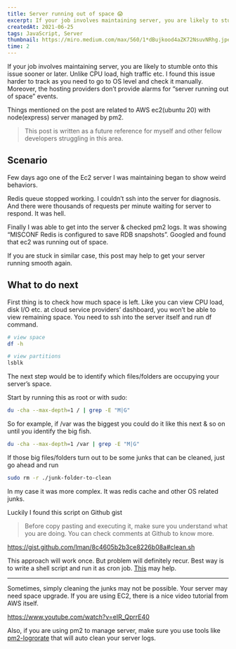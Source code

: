 ```yaml
---
title: Server running out of space 😱
excerpt: If your job involves maintaining server, you are likely to stumble onto this issue sooner or later. Unlike CPU load, high traffic etc..
createdAt: 2021-06-25
tags: JavaScript, Server
thumbnail: https://miro.medium.com/max/560/1*dBujkood4aZK72NsuvNRhg.jpeg
time: 2
---
```


If your job involves maintaining server, you are likely to stumble onto this issue sooner or later. Unlike CPU load, high traffic etc. I found this issue harder to track as you need to go to OS level and check it manually. Moreover, the hosting providers don’t provide alarms for “server running out of space” events.

Things mentioned on the post are related to AWS ec2(ubuntu 20) with node(express) server managed by pm2.

> This post is written as a future reference for myself and other fellow developers struggling in this area.

## Scenario
Few days ago one of the Ec2 server I was maintaining began to show weird behaviors.

Redis queue stopped working. I couldn’t ssh into the server for diagnosis. And there were thousands of requests per minute waiting for server to respond. It was hell.

Finally I was able to get into the server & checked pm2 logs. It was showing “MISCONF Redis is configured to save RDB snapshots”. Googled and found that ec2 was running out of space.

If you are stuck in similar case, this post may help to get your server running smooth again.

## What to do next
First thing is to check how much space is left. Like you can view CPU load, disk I/O etc. at cloud service providers’ dashboard, you won’t be able to view remaining space. You need to ssh into the server itself and run df command.

```bash
# view space
df -h

# view partitions
lsblk
```

The next step would be to identify which files/folders are occupying your server’s space.

Start by running this as root or with sudo:

```bash
du -cha --max-depth=1 / | grep -E "M|G"
```

So for example, if /var was the biggest you could do it like this next & so on until you identify the big fish.

```bash
du -cha --max-depth=1 /var | grep -E "M|G"
```

If those big files/folders turn out to be some junks that can be cleaned, just go ahead and run

```bash
sudo rm -r ./junk-folder-to-clean
```

In my case it was more complex. It was redis cache and other OS related junks.

Luckily I found this script on Github gist

> Before copy pasting and executing it, make sure you understand what you are doing. You can check comments at Github to know more.

https://gist.github.com/Iman/8c4605b2b3ce8226b08a#clean.sh

This approach will work once. But problem will definitely recur. Best way is to write a shell script and run it as cron job. [This](https://help.ubuntu.com/community/CronHowto) may help.

---

Sometimes, simply cleaning the junks may not be possible. Your server may need space upgrade. If you are using EC2, there is a nice video tutorial from AWS itself.

https://www.youtube.com/watch?v=eIR_QprrE40

Also, if you are using pm2 to manage server, make sure you use tools like [pm2-logrorate](https://www.npmjs.com/package/pm2-logrotate) that will auto clean your server logs.